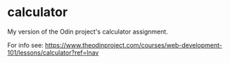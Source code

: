 # calculator

My version of the Odin project's calculator assignment.

For info see: https://www.theodinproject.com/courses/web-development-101/lessons/calculator?ref=lnav
